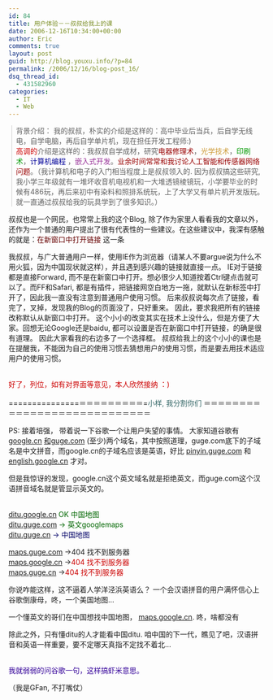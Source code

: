 ```yaml
---
id: 84
title: 用户体验－－叔叔给我上的课
date: 2006-12-16T10:34:00+00:00
author: Eric
comments: true
layout: post
guid: http://blog.youxu.info/?p=84
permalink: /2006/12/16/blog-post_16/
dsq_thread_id:
  - 431582960
categories:
  - IT
  - Web
---
```

<blockquote style="border-left: 1px solid #cccccc; margin: 0pt 0pt 0pt 0.8ex; padding-left: 1ex" class="gmail_quote">
  <p>
    背景介绍： 我的叔叔，朴实的介绍是这样的：高中毕业后当兵，后自学无线电，自学电脑，再后自学单片机，现在担任开发工程师:)<br /> <span style="color: #cc0000"> 高调的</span>介绍是这样的：我叔叔自学成材，研究<span style="color: #990000">电器修理术</span>，<span style="color: #cc9933">光学技术</span>，<span style="color: #009900">印刷术</span>，<span style="color: #000099">计算机编程</span> ，<span style="color: #993399">嵌入式开发</span>。<span style="color: #990000">业余时间常常和我讨论人工智能和传感器网络问题</span>。（我计算机和电子的入门相当程度上是叔叔领入的. 因为叔叔搞这些研究, 我小学三年级就有一堆坏收音机电视机和一大堆透镜棱镜玩，小学要毕业的时候有486玩，再后来初中有染料和照排系统玩，上了大学又有单片机开发版玩。就一直通过叔叔给我的玩具学到了很多知识。）
  </p>
</blockquote>

叔叔也是一个网民，也常常上我的这个Blog, 除了作为家里人看看我的文章以外，还作为一个普通的用户提出了很有代表性的一些建议。在这些建议中，我深有感触的就是：<span style="color: #660000">在新窗口中打开链接 </span>这一条
  
我叔叔，与广大普通用户一样，使用IE作为浏览器（请某人不要argue说为什么不用火狐，因为中国现状就这样），并且遇到感兴趣的链接就直接一点。 IE对于链接都是直接Forward, 而不是在新窗口中打开。想必很少人知道按着Ctrl键点击就可以了。而FF和Safari, 都是有插件，把链接网空白地方一拖，就默认在新标签中打开了，因此我一直没有注意到普通用户使用习惯。 后来叔叔说每次点了链接，看完了，叉掉，发现我的Blog的页面没了，只好重来。 因此，要求我把所有的链接改称默认从新窗口中打开。 这个小小的改变其实在技术上没什么，但是方便了大家。回想无论Google还是baidu, 都可以设置是否在新窗口中打开链接，的确是很有道理。 因此大家看我的右边多了一个选择框。 叔叔给我上的这个小小的课也是在提醒我，不能因为自己的使用习惯去猜想用户的使用习惯，而是要去用技术适应用户的使用习惯。
  
<br style="color: #cc0000" /><span style="color: #cc0000">好了，列位，如有对界面等意见，本人欣然接纳 ：)<br /> <br style="color: #cc0000" /></span>===============＝＝＝＝＝＝＝＝＝=<span style="color: #336666">小样, 我分割你们</span> ＝＝＝＝＝＝＝＝＝＝＝＝＝＝＝＝＝＝＝＝＝＝＝＝＝＝＝＝

PS: 接着培强， 带着说一下谷歌一个让用户失望的事情。 大家知道谷歌有 [google.cn](http://google.cn) [和guge.com](http://和guge.com) (至少)两个域名，其中按照道理，guge.com底下的子域名是中文拼音，而google.cn的子域名应该是英语，好比  [pinyin.guge.com](http://pinyin.guge.com) 和 [english.google.cn](http://english.google.cn) 才对。
  
但是我惊讶的发现，google.cn这个英文域名就是拒绝英文，而guge.com这个汉语拼音域名就是管显示英文的。
  
<br style="color: #006600" /><span style="color: #006600"><a href="http://ditu.google.cn"> ditu.google.cn</a> OK 中国地图</span><br style="color: #006600" /><span style="color: #006600"><a href="http://ditu.guge.com">ditu.guge.com</a> -> 英文googlemaps</span><br style="color: #cc0000" /> <span style="color: #000066"><a href="http://ditu.guge.cn">ditu.guge.cn</a> -> 中国地图</span>

<span style="color: #cc0000"></span><span style="color: #000000"><a href="http://maps.guge.com">maps.guge.com</a></span> ->404 找不到服务器 <br style="color: #cc0000" /><span style="color: #cc0000"></span><span style="color: #000000"><a href="http://maps.google.cn">maps.google.cn</a></span> -><span style="color: #cc0000">404 找不到服务器 </span><br style="color: #cc0000" />[maps.guge.cn](http://maps.guge.cn) -><span style="color: #cc0000">404 找不到服务器</span>

你说咋能这样，这不逼着人学洋泾浜英语么？ 一个会汉语拼音的用户满怀信心上谷歌倒康母，咚，一个美国地图&#8230;
  
一个懂英文的哥们在中国想找中国地图， [maps.google.cn](http://maps.google.cn). 咚，啥都没有
  
除此之外，只有懂ditu的人才能看中国ditu. 咱中国的下一代，瞧见了吧，汉语拼音和英语一样重要，要不定哪天真指不定找不着北&#8230;
  
<br style="color: #330099" /><span style="color: #330099">我就弱弱的问谷歌一句，这样搞虾米意思。 </span><br style="color: #330099" />
  
（我是GFan, 不打嘴仗）
